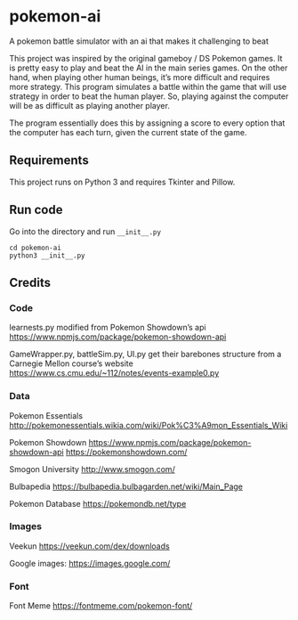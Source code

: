 # pokemon-ai
A pokemon battle simulator with an ai that makes it challenging to beat

This project was inspired by the original gameboy / DS Pokemon games. It is pretty easy to play and beat the AI in the main series games. On the other hand, when playing other human beings, it’s more difficult and requires more strategy. This program simulates a battle within the game that will use strategy in order to beat the human player. So, playing against the computer will be as difficult as playing another player.

The program essentially does this by assigning a score to every option that the computer has each turn, given the current state of the game.

## Requirements
This project runs on Python 3 and requires Tkinter and Pillow.

## Run code
Go into the directory and run `__init__.py`
```
cd pokemon-ai
python3 __init__.py
```

## Credits

### Code
learnests.py modified from Pokemon Showdown’s api
https://www.npmjs.com/package/pokemon-showdown-api

GameWrapper.py, battleSim.py, UI.py get their barebones structure from a Carnegie Mellon course’s website
https://www.cs.cmu.edu/~112/notes/events-example0.py

### Data
Pokemon Essentials
http://pokemonessentials.wikia.com/wiki/Pok%C3%A9mon_Essentials_Wiki

Pokemon Showdown
https://www.npmjs.com/package/pokemon-showdown-api
https://pokemonshowdown.com/

Smogon University
http://www.smogon.com/

Bulbapedia
https://bulbapedia.bulbagarden.net/wiki/Main_Page

Pokemon Database
https://pokemondb.net/type

### Images

Veekun
https://veekun.com/dex/downloads

Google images:
https://images.google.com/

### Font

Font Meme
https://fontmeme.com/pokemon-font/
